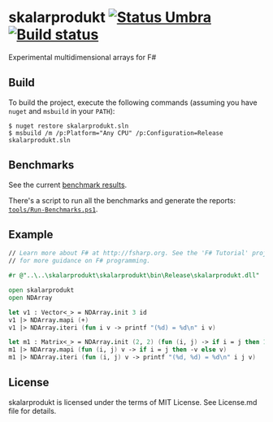 # skalarprodukt [![Status Umbra][status-umbra]][andivionian-status-classifier] [![Build status][badge-appveyor]][build-appveyor]
Experimental multidimensional arrays for F#

## Build

To build the project, execute the following commands (assuming you have `nuget`
and `msbuild` in your `PATH`):

```console
$ nuget restore skalarprodukt.sln
$ msbuild /m /p:Platform="Any CPU" /p:Configuration=Release skalarprodukt.sln
```

## Benchmarks

See the current [benchmark results][benchmark-results].

There's a script to run all the benchmarks and generate the reports:
[`tools/Run-Benchmarks.ps1`][run-benchmarks].

## Example

```fsharp
// Learn more about F# at http://fsharp.org. See the 'F# Tutorial' project
// for more guidance on F# programming.

#r @"..\..\skalarprodukt\skalarprodukt\bin\Release\skalarprodukt.dll"

open skalarprodukt
open NDArray

let v1 : Vector<_> = NDArray.init 3 id
v1 |> NDArray.mapi (+)
v1 |> NDArray.iteri (fun i v -> printf "(%d) = %d\n" i v)

let m1 : Matrix<_> = NDArray.init (2, 2) (fun (i, j) -> if i = j then 1 else 0)
m1 |> NDArray.mapi (fun (i, j) v -> if i = j then -v else v)
m1 |> NDArray.iteri (fun (i, j) v -> printf "(%d, %d) = %d\n" i j v)
```

## License

skalarprodukt is licensed under the terms of MIT License. See License.md file for
details.

[benchmark-results]: BenchmarkDotNet.Artifacts/results/
[run-benchmarks]: tools/Run-Benchmarks.ps1

[andivionian-status-classifier]: https://github.com/ForNeVeR/andivionian-status-classifier#status-umbra-
[build-appveyor]: https://ci.appveyor.com/project/gsomix/skalarprodukt/branch/master

[badge-appveyor]: https://ci.appveyor.com/api/projects/status/41vvocbhhb1hx1hq/branch/master?svg=true
[status-umbra]: https://img.shields.io/badge/status-umbra-red.svg
